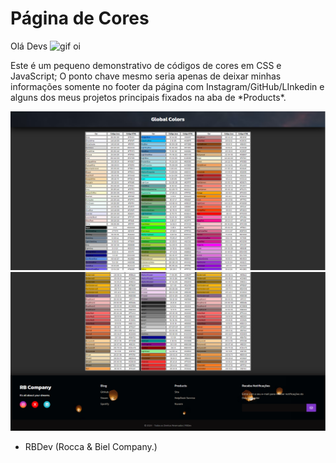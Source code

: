 <h1>Página de Cores</h1>

<p>Olá Devs <img height="18" src="https://em-content.zobj.net/source/animated-noto-color-emoji/356/waving-hand_1f44b.gif" alt="gif oi"/></p>
<p>Este é um pequeno demonstrativo de códigos de cores em CSS e JavaScript; O ponto chave mesmo seria apenas de deixar minhas informações somente no footer da página com Instagram/GitHub/LInkedin e alguns dos meus projetos principais fixados na aba de *Products*.</p>

<img src="img/GlobalColorsREAD1.PNG" />
<img src="img/GlobalColorsREAD2.PNG" />

- RBDev (Rocca & Biel Company.)
